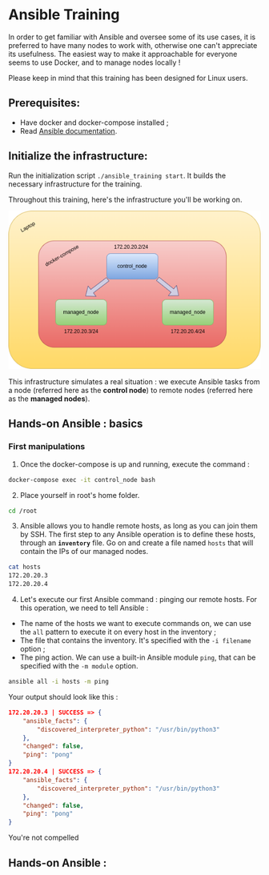 # Ansible Training

In order to get familiar with Ansible and oversee some of its use cases, it is preferred to have many nodes to work with, otherwise one can't appreciate its usefulness.
The easiest way to make it approachable for everyone seems to use Docker, and to manage nodes locally !

Please keep in mind that this training has been designed for Linux users.

## Prerequisites:

- Have docker and docker-compose installed ;
- Read [Ansible documentation](https://docs.ansible.com/ansible/latest/getting_started/index.html).

## Initialize the infrastructure:

Run the initialization script `./ansible_training start`. It builds the necessary infrastructure for the training.

Throughout this training, here's the infrastructure you'll be working on.

![Infrastructure](images/infrastructure.png)

This infrastructure simulates a real situation : we execute Ansible tasks from a node (referred here as the **control node**) to remote nodes (referred here as the **managed nodes**).

## Hands-on Ansible : basics

### First manipulations

1. Once the docker-compose is up and running, execute the command :

```bash
docker-compose exec -it control_node bash
```

2. Place yourself in root's home folder.

```bash
cd /root
```

3. Ansible allows you to handle remote hosts, as long as you can join them by SSH.
The first step to any Ansible operation is to define these hosts, through an **`inventory`** file.
Go on and create a file named `hosts` that will contain the IPs of our managed nodes.

```bash
cat hosts
172.20.20.3
172.20.20.4
```

4. Let's execute our first Ansible command : pinging our remote hosts. For this operation, we need to tell Ansible :
- The name of the hosts we want to execute commands on, we can use the `all` pattern to execute it on every host in the inventory ;
- The file that contains the inventory. It's specified with the `-i filename` option ;
- The ping action. We can use a built-in Ansible module `ping`, that can be specified with the `-m module` option.

```bash
ansible all -i hosts -m ping
```

Your output should look like this :
```json
172.20.20.3 | SUCCESS => {
    "ansible_facts": {
        "discovered_interpreter_python": "/usr/bin/python3"
    },
    "changed": false,
    "ping": "pong"
}
172.20.20.4 | SUCCESS => {
    "ansible_facts": {
        "discovered_interpreter_python": "/usr/bin/python3"
    },
    "changed": false,
    "ping": "pong"
}
```

You're not compelled

## Hands-on Ansible : 
